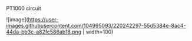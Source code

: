 PT1000 circuit

![image](https://user-images.githubusercontent.com/104995093/220242297-55d5384e-8ac4-44da-bb3c-a82fc586ab18.png | width=100)
